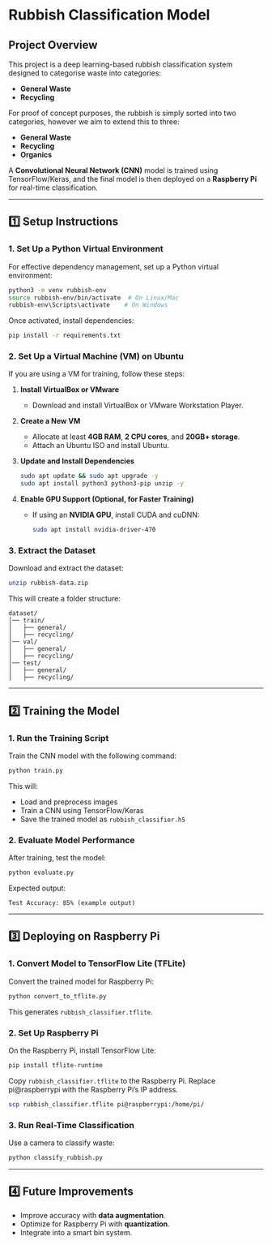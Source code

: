 # Rubbish Classification Model

## Project Overview
This project is a deep learning-based rubbish classification system designed to categorise waste into categories:
- **General Waste**
- **Recycling**

For proof of concept purposes, the rubbish is simply sorted into two categories, however we aim to extend this to three: 
- **General Waste**
- **Recycling**
- **Organics**

A **Convolutional Neural Network (CNN)** model is trained using TensorFlow/Keras, and the final model is then deployed on a **Raspberry Pi** for real-time classification.

---

## 1️⃣ Setup Instructions

### **1. Set Up a Python Virtual Environment**
For effective dependency management, set up a Python virtual environment:

```bash
python3 -m venv rubbish-env
source rubbish-env/bin/activate  # On Linux/Mac
rubbish-env\Scripts\activate    # On Windows
```

Once activated, install dependencies:
```bash
pip install -r requirements.txt
```

### **2. Set Up a Virtual Machine (VM) on Ubuntu**
If you are using a VM for training, follow these steps:

1. **Install VirtualBox or VMware**
   - Download and install VirtualBox or VMware Workstation Player.

2. **Create a New VM**
   - Allocate at least **4GB RAM**, **2 CPU cores**, and **20GB+ storage**.
   - Attach an Ubuntu ISO and install Ubuntu.

3. **Update and Install Dependencies**
   ```bash
   sudo apt update && sudo apt upgrade -y
   sudo apt install python3 python3-pip unzip -y
   ```

4. **Enable GPU Support (Optional, for Faster Training)**
   - If using an **NVIDIA GPU**, install CUDA and cuDNN:
     ```bash
     sudo apt install nvidia-driver-470
     ```

### **3. Extract the Dataset**
Download and extract the dataset:

```bash
unzip rubbish-data.zip  
```
This will create a folder structure:
```
dataset/
│── train/
│   ├── general/
│   ├── recycling/
│── val/
│   ├── general/
│   ├── recycling/
│── test/
│   ├── general/
│   ├── recycling/
```

---

## 2️⃣ Training the Model

### **1. Run the Training Script**
Train the CNN model with the following command:
```bash
python train.py
```
This will:
- Load and preprocess images
- Train a CNN using TensorFlow/Keras
- Save the trained model as `rubbish_classifier.h5`

### **2. Evaluate Model Performance**
After training, test the model:
```bash
python evaluate.py
```
Expected output:
```
Test Accuracy: 85% (example output)
```

---

## 3️⃣ Deploying on Raspberry Pi

### **1. Convert Model to TensorFlow Lite (TFLite)**
Convert the trained model for Raspberry Pi:
```bash
python convert_to_tflite.py
```
This generates `rubbish_classifier.tflite`.

### **2. Set Up Raspberry Pi**
On the Raspberry Pi, install TensorFlow Lite:
```bash
pip install tflite-runtime
```
Copy `rubbish_classifier.tflite` to the Raspberry Pi. Replace pi@raspberrypi with the Raspberry Pi’s IP address.
```bash
scp rubbish_classifier.tflite pi@raspberrypi:/home/pi/
```

### **3. Run Real-Time Classification**
Use a camera to classify waste:
```bash
python classify_rubbish.py
```

---

## 4️⃣ Future Improvements
- Improve accuracy with **data augmentation**.
- Optimize for Raspberry Pi with **quantization**.
- Integrate into a smart bin system.